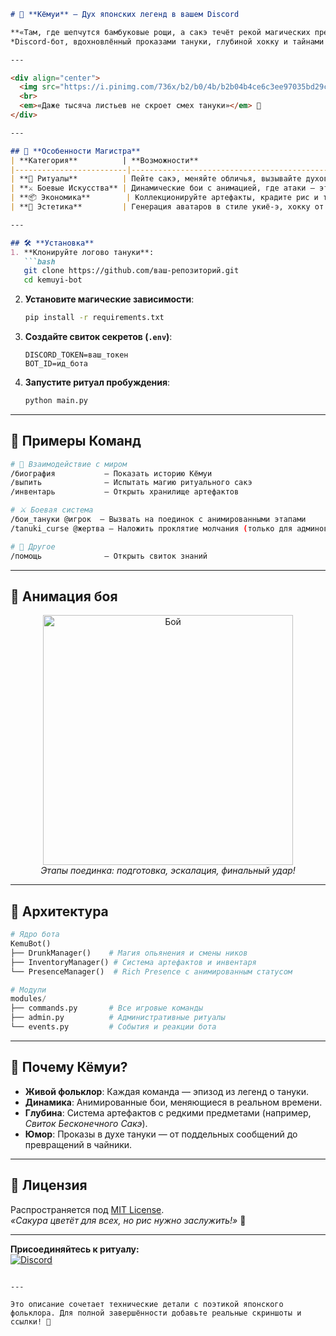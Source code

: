 ```markdown
# 🍃 **Кёмуи** — Дух японских легенд в вашем Discord

**«Там, где шепчутся бамбуковые рощи, а сакэ течёт рекой магических превращений...»**  
*Discord-бот, вдохновлённый проказами тануки, глубиной хокку и тайнами древних ёкаев.*

---

<div align="center">
  <img src="https://i.pinimg.com/736x/b2/b0/4b/b2b04b4ce6c3ee97035bd29c64306131.jpg" width="300" alt="Кёмуи">
  <br>
  <em>«Даже тысяча листьев не скроет смех тануки»</em> 🍂
</div>

---

## 🌸 **Особенности Магистра**
| **Категория**          | **Возможности**                                                                 |
|-------------------------|---------------------------------------------------------------------------------|
| **🎎 Ритуалы**          | Пейте сакэ, меняйте обличья, вызывайте духов и управляйте удачей.              |
| **⚔️ Боевые Искусства** | Динамические бои с анимацией, где атаки — это поэзия, а защита — искусство.    |
| **📦 Экономика**        | Коллекционируйте артефакты, крадите рис и торгуйтесь на магическом рынке.       |
| **🎴 Эстетика**         | Генерация аватаров в стиле укиё-э, хокку от Кёмуи и анимированные embed-сообщения. |

---

## 🛠 **Установка**
1. **Клонируйте логово тануки**:
   ```bash
   git clone https://github.com/ваш-репозиторий.git
   cd kemuyi-bot
   ```

2. **Установите магические зависимости**:
   ```bash
   pip install -r requirements.txt
   ```

3. **Создайте свиток секретов (`.env`)**:
   ```env
   DISCORD_TOKEN=ваш_токен
   BOT_ID=ид_бота
   ```

4. **Запустите ритуал пробуждения**:
   ```bash
   python main.py
   ```

---

## 🎌 **Примеры Команд**
```bash
# 🎴 Взаимодействие с миром
/биография           — Показать историю Кёмуи
/выпить              — Испытать магию ритуального сакэ
/инвентарь           — Открыть хранилище артефактов

# ⚔️ Боевая система
/бои_тануки @игрок  — Вызвать на поединок с анимированными этапами
/tanuki_curse @жертва — Наложить проклятие молчания (только для админов)

# 🌌 Другое
/помощь              — Открыть свиток знаний
```

---

## 🎥 **Анимация боя**
<div align="center">
  <img src="https://i.pinimg.com/originals/52/9f/9c/529f9ce3e4bdd0fd5eccc2ee36134c87.gif" width="400" alt="Бой">
  <br>
  <em>Этапы поединка: подготовка, эскалация, финальный удар!</em>
</div>

---

## 🌿 **Архитектура**
```python
# Ядро бота
KemuBot()
├── DrunkManager()    # Магия опьянения и смены ников
├── InventoryManager() # Система артефактов и инвентаря
└── PresenceManager()  # Rich Presence с анимированным статусом

# Модули
modules/
├── commands.py       # Все игровые команды
├── admin.py          # Административные ритуалы
└── events.py         # События и реакции бота
```

---

## 🎎 **Почему Кёмуи?**
- **Живой фольклор**: Каждая команда — эпизод из легенд о тануки.
- **Динамика**: Анимированные бои, меняющиеся в реальном времени.
- **Глубина**: Система артефактов с редкими предметами (например, *Свиток Бесконечного Сакэ*).
- **Юмор**: Проказы в духе тануки — от поддельных сообщений до превращений в чайники.

---

## 📜 **Лицензия**
Распространяется под [MIT License](LICENSE).  
*«Сакура цветёт для всех, но рис нужно заслужить!»* 🍚

---

**Присоединяйтесь к ритуалу:**  
[![Discord](https://img.shields.io/badge/Святилище_Кёмуи-Join-blue?style=for-the-badge&logo=discord)](https://discord.gg/ваш-инвайт)
```

---

Это описание сочетает технические детали с поэтикой японского фольклора. Для полной завершённости добавьте реальные скриншоты и ссылки! 🎑
